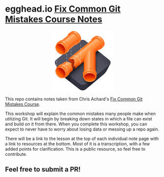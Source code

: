 # egghead.io [Fix Common Git Mistakes Course Notes](https://egghead.io/courses/fix-common-git-mistakes)

<p align="center"><img src="git-mistakes.png" width="200"></p>


This repo contains notes taken from Chris Achard's
[Fix Common Git Mistakes Course](https://egghead.io/courses/fix-common-git-mistakes).

This workshop will explain the common mistakes many people make when utilizing
Git. It will begin by breaking down states in which a file can exist and build
on it from there. When you complete this workshop, you can expect to never have
to worry about losing data or messing up a repo again.

There will be a link to the lesson at the top of each individual note page with
a link to resources at the bottom. Most of it is a transcription, with a few
added points for clarification. This is a public resource, so feel free to
contribute.

## Feel free to submit a PR!
